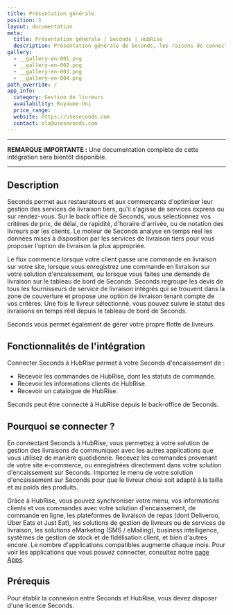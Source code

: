 ```yaml
---
title: Présentation générale
position: 1
layout: documentation
meta:
  title: Présentation générale | Seconds | HubRise
  description: Présentation générale de Seconds, les raisons de connecter Seconds à HubRise et les fonctionnalités de l'intégration avec HubRise.
gallery:
  - __gallery-en-001.png
  - __gallery-en-002.png
  - __gallery-en-003.png
  - __gallery-en-004.png
path_override: /
app_info:
  category: Gestion de livreurs
  availability: Royaume-Uni
  price_range:
  website: https://useseconds.com
  contact: ola@useseconds.com
---
```


---

**REMARQUE IMPORTANTE :** Une documentation complète de cette intégration sera bientôt disponible.

---

## Description

Seconds permet aux restaurateurs et aux commerçants d'optimiser leur gestion des services de livraison tiers, qu'il s'agisse de services express ou sur rendez-vous. Sur le back office de Seconds, vous sélectionnez vos critères de prix, de délai, de rapidité, d'horaire d'arrivée, ou de notation des livreurs par les clients. Le moteur de Seconds analyse en temps réel les données mises à disposition par les services de livraison tiers pour vous proposer l'option de livraison la plus appropriée.

Le flux commence lorsque votre client passe une commande en livraison sur votre site, lorsque vous enregistrez une commande en livraison sur votre solution d'encaissement, ou lorsque vous faites une demande de livraison sur le tableau de bord de Seconds. Seconds regroupe les devis de tous les fournisseurs de service de livraison intégrés qui se trouvent dans la zone de couverture et propose une option de livraison tenant compte de vos critères. Une fois le livreur sélectionné, vous pouvez suivre le statut des livraisons en temps réel depuis le tableau de bord de Seconds.

Seconds vous permet également de gérer votre propre flotte de livreurs.

## Fonctionnalités de l'intégration

Connecter Seconds à HubRise permet à votre Seconds d'encaissement de :

- Recevoir les commandes de HubRise, dont les statuts de commande.
- Recevoir les informations clients de HubRise.
- Recevoir un catalogue de HubRise.

Seconds peut être connecté à HubRise depuis le back-office de Seconds.

## Pourquoi se connecter ?

En connectant Seconds à HubRise, vous permettez à votre solution de gestion des livraisons de communiquer avec les autres applications que vous utilisez de manière quotidienne. Recevez les commandes provenant de votre site e-commerce, ou enregistrées directement dans votre solution d'encaissement sur Seconds. Importez le menu de votre solution d'encaissement sur Seconds pour que le livreur choisi soit adapté à la taille et au poids des produits.

Grâce à HubRise, vous pouvez synchroniser votre menu, vos informations clients et vos commandes avec votre solution d'encaissement, de commande en ligne, les plateformes de livraison de repas (dont Deliveroo, Uber Eats et Just Eat), les solutions de gestion de livreurs ou de services de livraison, les solutions eMarketing (SMS / eMailing), business intelligence, systèmes de gestion de stock et de fidélisation client, et bien d'autres encore. Le nombre d'applications compatibles augmente chaque mois. Pour voir les applications que vous pouvez connecter, consultez notre [page Apps](/apps).

## Prérequis

Pour établir la connexion entre Seconds et HubRise, vous devez disposer d'une licence Seconds.
